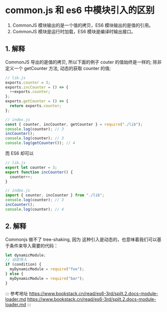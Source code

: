 # common.js 和 es6 中模块引入的区别

1. CommonJS 模块输出的是一个值的拷贝，ES6 模块输出的是值的引用。
2. CommonJS 模块是运行时加载，ES6 模块是编译时输出接口。

## 1. 解释

CommonJS 导出的是值的拷贝, 所以下面的例子 couter 的值始终是一样的;
除非定义一个 getCounter 方法, 动态的获取 counter 的值;

```js
// lib.js
exports.counter = 3;
exports.incCounter = () => {
  ++exports.counter;
};
exports.getCounter = () => {
  return exports.counter;
};

// index.js
const { counter, incCounter, getCounter } = require("./lib");
console.log(counter); // 3
incCounter();
console.log(counter); // 3
console.log(getCounter()); // 4
```

而 ES6 却可以

```js
// lib.js
export let counter = 3;
export function incCounter() {
  counter++;
}

// index.js
import { counter, incCounter } from "./lib";
console.log(counter); // 3
incCounter();
console.log(counter); // 4
```

## 2. 解释

Commonjs 做不了 tree-shaking, 因为 这种引入是动态的，也意味着我们可以基于条件来导入需要的代码：

```js
let dynamicModule;
// 动态导入
if (condition) {
  myDynamicModule = require("foo");
} else {
  myDynamicModule = require("bar");
}
```

::: 参考地址
<https://www.bookstack.cn/read/es6-3rd/spilt.2.docs-module-loader.md>
<https://www.bookstack.cn/read/es6-3rd/spilt.2.docs-module-loader.md>
:::
